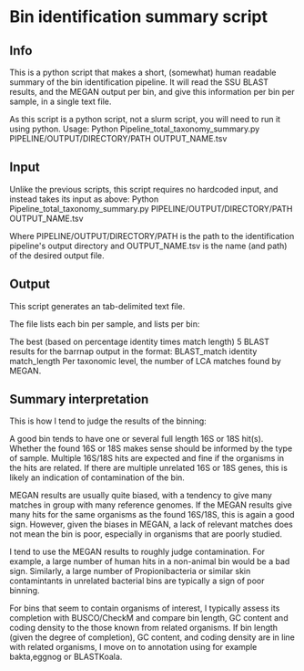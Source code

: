# Bin identification summary script
## Info
This is a python script that makes a short, (somewhat) human readable summary of the bin identification pipeline. It will read the SSU BLAST results, 
and the MEGAN output per bin, and give this information per bin per sample, in a single text file. 

As this script is a python script, not a slurm script, you will need to run it using python. 
Usage:
Python Pipeline_total_taxonomy_summary.py PIPELINE/OUTPUT/DIRECTORY/PATH OUTPUT_NAME.tsv

## Input
Unlike the previous scripts, this script requires no hardcoded input, and instead takes its input as above:
Python Pipeline_total_taxonomy_summary.py PIPELINE/OUTPUT/DIRECTORY/PATH OUTPUT_NAME.tsv

Where PIPELINE/OUTPUT/DIRECTORY/PATH is the path to the identification pipeline's output directory and 
OUTPUT_NAME.tsv is the name (and path) of the desired output file.

## Output
This script generates an tab-delimited text file.

The file lists each bin per sample, and lists per bin:

The best (based on percentage identity times match length) 5 BLAST results for the barrnap output in the format:
BLAST_match identity    match_length
Per taxonomic level, the number of LCA matches found by MEGAN.

## Summary interpretation
This is how I tend to judge the results of the binning:

A good bin tends to have one or several full length 16S or 18S hit(s). Whether the found 16S or 18S makes sense should be informed by the type of sample. 
Multiple 16S/18S hits are expected and fine if the organisms in the hits are related. If there are multiple unrelated 16S or 18S genes, this is likely an indication
of contamination of the bin.

MEGAN results are usually quite biased, with a tendency to give many matches in group with many reference genomes. If the MEGAN results give many hits for the
same organisms as the found 16S/18S, this is again a good sign. However, given the biases in MEGAN, a lack of relevant matches does not mean the bin is poor, especially 
in organisms that are poorly studied. 

I tend to use the MEGAN results to roughly judge contamination. For example, a large number of human hits in a non-animal bin would be a bad sign. Similarly,
a large number of Propionibacteria or similar skin contamintants in unrelated bacterial bins are typically a sign of poor binning.

For bins that seem to contain organisms of interest, I typically assess its completion with BUSCO/CheckM and compare bin length, GC content and coding density to the those
known from related organisms. If bin length (given the degree of completion), GC content, and coding density are in line with related organisms, I move on to annotation using
for example bakta,eggnog or BLASTKoala. 
